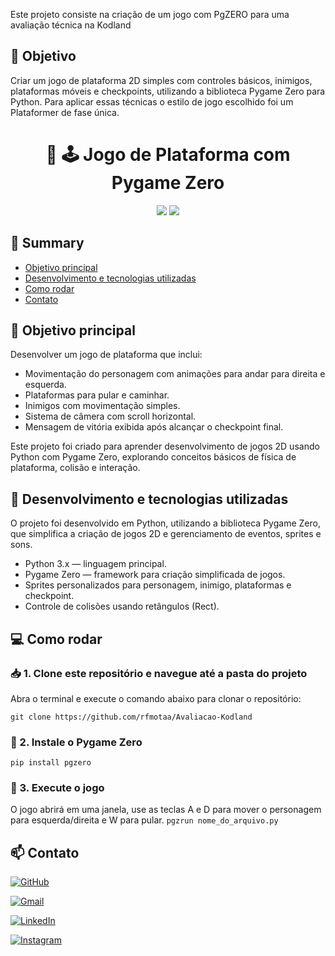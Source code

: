 Este projeto consiste na criação de um jogo com PgZERO para uma avaliação técnica na Kodland
## 🎯 Objetivo
Criar um jogo de plataforma 2D simples com controles básicos, inimigos, plataformas móveis e checkpoints, utilizando a biblioteca Pygame Zero para Python. Para aplicar essas técnicas o estilo de jogo escolhido foi um Plataformer de fase única.

<h1 align="center">🤖 🕹️ Jogo de Plataforma com Pygame Zero</h1>

<div align="center">
    <img src="https://img.shields.io/badge/Python-3776AB?style=for-the-badge&logo=python&logoColor=white"> 
    <img src="https://img.shields.io/badge/PygameZero-000000?style=for-the-badge&logo=pygame&logoColor=white"> 
</div>

## 📖 Summary 

- [Objetivo principal](#-objetivo-principal)
- [Desenvolvimento e tecnologias utilizadas](#-desenvolvimento-e-tecnologias-utilizadas)
- [Como rodar](#-como-rodar)
- [Contato](#-contato)

## 🥅 Objetivo principal

Desenvolver um jogo de plataforma que inclui:

- Movimentação do personagem com animações para andar para direita e esquerda.
- Plataformas para pular e caminhar.
- Inimigos com movimentação simples.
- Sistema de câmera com scroll horizontal.
- Mensagem de vitória exibida após alcançar o checkpoint final.

Este projeto foi criado para aprender desenvolvimento de jogos 2D usando Python com Pygame Zero, explorando conceitos básicos de física de plataforma, colisão e interação.

## 🔨 Desenvolvimento e tecnologias utilizadas

O projeto foi desenvolvido em Python, utilizando a biblioteca Pygame Zero, que simplifica a criação de jogos 2D e gerenciamento de eventos, sprites e sons.

- Python 3.x — linguagem principal.
- Pygame Zero — framework para criação simplificada de jogos.
- Sprites personalizados para personagem, inimigo, plataformas e checkpoint.
- Controle de colisões usando retângulos (Rect).

## 💻 Como rodar

### 📥 1. Clone este repositório e navegue até a pasta do projeto
Abra o terminal e execute o comando abaixo para clonar o repositório:
```
git clone https://github.com/rfmotaa/Avaliacao-Kodland
```

### 📂 2. Instale o Pygame Zero
`pip install pgzero`

### 🧠 3. Execute o jogo
O jogo abrirá em uma janela, use as teclas A e D para mover o personagem para esquerda/direita e W para pular.
`pgzrun nome_do_arquivo.py`

## 📫 Contato

[![GitHub](https://img.shields.io/badge/github-%23121011.svg?style=for-the-badge&logo=github&logoColor=white)](https://github.com/rfmotaa)

[![Gmail](https://img.shields.io/badge/Gmail-D14836?style=for-the-badge&logo=gmail&logoColor=white)](mailto:rafaelssoni1000@gmail.com)

[![LinkedIn](https://img.shields.io/badge/linkedin-%230077B5.svg?style=for-the-badge&logo=linkedin&logoColor=white)](https://www.linkedin.com/in/rfmota/)

[![Instagram](https://img.shields.io/badge/Instagram-%23E4405F.svg?style=for-the-badge&logo=Instagram&logoColor=white)](https://www.instagram.com/rf_motaa/)
